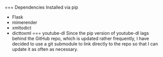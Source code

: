=== Dependencies Installed via pip
* Flask
* mimerender
* xmltodict
* dicttoxml
=== youtube-dl
Since the pip version of youtube-dl lags behind the GitHub repo, which is updated
rather frequently, I have decided to use a git submodule to link directly to the repo
so that I can update it as often as necessary.
